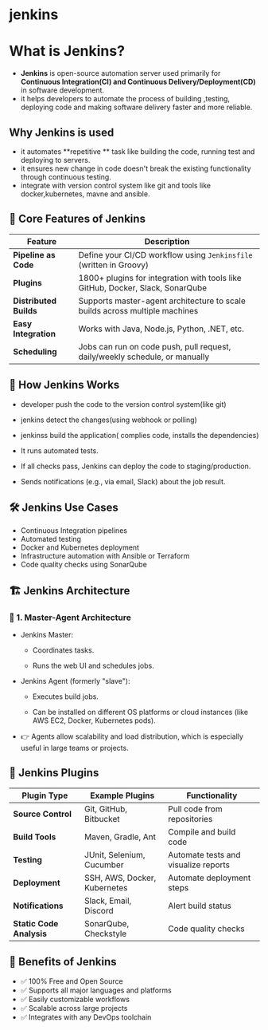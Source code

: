 # jenkins
# What is Jenkins?
- **Jenkins** is open-source automation server used primarily for **Continuous Integration(CI) and Continuous Delivery/Deployment(CD)** in software development.
- it helps developers to automate the process of building ,testing, deploying code and making software delivery faster and more reliable.
## Why Jenkins is used 
- it automates **repetitive ** task like building the code, running test and deploying to servers.
- it ensures new change in code doesn't break the existing  functionality through continuous testing.
- integrate with version control system like git and tools like docker,kubernetes, mavne and ansible.
## 🧱 Core Features of Jenkins 
| Feature                | Description                                                                    |
| ---------------------- | ------------------------------------------------------------------------------ |
| **Pipeline as Code**   | Define your CI/CD workflow using `Jenkinsfile` (written in Groovy)             |
| **Plugins**            | 1800+ plugins for integration with tools like GitHub, Docker, Slack, SonarQube |
| **Distributed Builds** | Supports master-agent architecture to scale builds across multiple machines    |
| **Easy Integration**   | Works with Java, Node.js, Python, .NET, etc.                                   |
| **Scheduling**         | Jobs can run on code push, pull request, daily/weekly schedule, or manually    |

## 🔄 How Jenkins Works
- developer push the code to the version control system(like git)
- jenkins detect the changes(using webhook or polling)
- jenkinss build the application( complies code, installs the dependencies)
- It runs automated tests.

- If all checks pass, Jenkins can deploy the code to staging/production.

- Sends notifications (e.g., via email, Slack) about the job result.
## 🛠️ Jenkins Use Cases
- Continuous Integration pipelines
- Automated testing
- Docker and Kubernetes deployment
- Infrastructure automation with Ansible or Terraform
- Code quality checks using SonarQube
 ## 🏗️ Jenkins Architecture
###  🔸 1. Master-Agent Architecture
- Jenkins Master:

   - Coordinates tasks.

   - Runs the web UI and schedules jobs.

- Jenkins Agent (formerly "slave"):

   - Executes build jobs.

   - Can be installed on different OS platforms or cloud instances (like AWS EC2, Docker, Kubernetes pods).

- 👉 Agents allow scalability and load distribution, which is especially useful in large teams or projects.

## 🧰 Jenkins Plugins
| Plugin Type              | Example Plugins              | Functionality                        |
| ------------------------ | ---------------------------- | ------------------------------------ |
| **Source Control**       | Git, GitHub, Bitbucket       | Pull code from repositories          |
| **Build Tools**          | Maven, Gradle, Ant           | Compile and build code               |
| **Testing**              | JUnit, Selenium, Cucumber    | Automate tests and visualize reports |
| **Deployment**           | SSH, AWS, Docker, Kubernetes | Automate deployment steps            |
| **Notifications**        | Slack, Email, Discord        | Alert build status                   |
| **Static Code Analysis** | SonarQube, Checkstyle        | Code quality checks                  |

## 📌 Benefits of Jenkins
- ✅ 100% Free and Open Source
- ✅ Supports all major languages and platforms
- ✅ Easily customizable workflows
- ✅ Scalable across large projects
- ✅ Integrates with any DevOps toolchain


